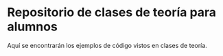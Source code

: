 # Repositorio de clases de teoría para alumnos

Aquí se encontrarán los ejemplos de código vistos en clases de teoría.
